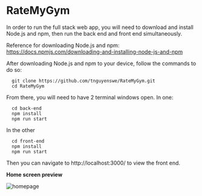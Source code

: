 # RateMyGym

In order to run the full stack web app, you will need to download and install Node.js and npm, then run the back end and front end simultaneously.

Reference for downloading Node.js and npm: https://docs.npmjs.com/downloading-and-installing-node-js-and-npm

After downloading Node.js and npm to your device, follow the commands to do so:
```
  git clone https://github.com/tnguyenswe/RateMyGym.git
  cd RateMyGym
```

From there, you will need to have 2 terminal windows open. In one:

```
  cd back-end
  npm install
  npm run start
```

In the other

```
  cd front-end
  npm install
  npm run start
```

Then you can navigate to http://localhost:3000/ to view the front end.

**Home screen preview**

![homepage](https://user-images.githubusercontent.com/89228953/169892477-1a76d051-8281-47fe-8cb8-863e2deb8004.png)
